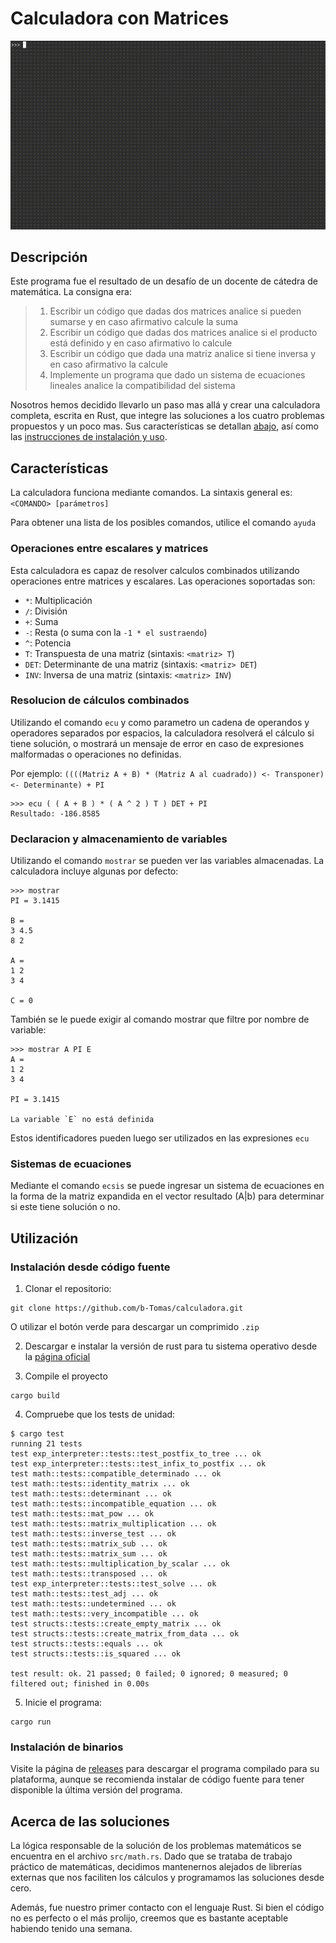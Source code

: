 # Calculadora con Matrices

![Video de demostracion](doc-assets/demo.gif)

## Descripción

Este programa fue el resultado de un desafío de un docente de cátedra de matemática. La consigna era:

> 1. Escribir un código que dadas dos matrices analice si pueden sumarse y en caso afirmativo calcule la suma
> 2. Escribir un código que dadas dos matrices analice si el producto está definido y en caso afirmativo lo calcule
> 3. Escribir un código que dada una matriz analice si tiene inversa y en caso afirmativo la calcule
> 4. Implemente un programa que dado un sistema de ecuaciones lineales analice la compatibilidad del sistema

Nosotros hemos decidido llevarlo un paso mas allá y crear una calculadora completa, escrita en Rust, que integre las soluciones a los cuatro problemas propuestos y un poco mas. Sus características se detallan [abajo](#características), así como las [instrucciones de instalación y uso](#utilización).

## Características

La calculadora funciona mediante comandos. La sintaxis general es: `<COMANDO> [parámetros]`

Para obtener una lista de los posibles comandos, utilice el comando `ayuda`

### Operaciones entre escalares y matrices

Esta calculadora es capaz de resolver calculos combinados utilizando operaciones entre matrices y escalares. Las operaciones soportadas son:

- `*`: Multiplicación
- `/`: División
- `+`: Suma
- `-`: Resta (o suma con la `-1 * el sustraendo`)
- `^`: Potencia
- `T`: Transpuesta de una matriz (sintaxis: `<matriz> T`)
- `DET`: Determinante de una matriz (sintaxis: `<matriz> DET`)
- `INV`: Inversa de una matriz (sintaxis: `<matriz> INV`)

### Resolucion de cálculos combinados

Utilizando el comando `ecu` y como parametro un cadena de operandos y operadores separados por espacios, la calculadora resolverá el cálculo si tiene solución, o mostrará un mensaje de error en caso de expresiones malformadas o operaciones no definidas.

Por ejemplo: `((((Matriz A + B) * (Matriz A al cuadrado)) <- Transponer) <- Determinante) + PI`

```
>>> ecu ( ( A + B ) * ( A ^ 2 ) T ) DET + PI
Resultado: -186.8585
```

### Declaracion y almacenamiento de variables

Utilizando el comando `mostrar` se pueden ver las variables almacenadas. La calculadora incluye algunas por defecto:

```
>>> mostrar
PI = 3.1415

B =
3 4.5
8 2

A =
1 2
3 4

C = 0
```

También se le puede exigir al comando mostrar que filtre por nombre de variable:

```
>>> mostrar A PI E
A =
1 2
3 4

PI = 3.1415

La variable `E` no está definida
```

Estos identificadores pueden luego ser utilizados en las expresiones `ecu`

### Sistemas de ecuaciones

Mediante el comando `ecsis` se puede ingresar un sistema de ecuaciones en la forma de la matriz expandida en el vector resultado (A|b) para determinar si este tiene solución o no.

## Utilización

### Instalación desde código fuente

1. Clonar el repositorio:

```
git clone https://github.com/b-Tomas/calculadora.git
```

O utilizar el botón verde para descargar un comprimido `.zip`

2. Descargar e instalar la versión de rust para tu sistema operativo desde la [página oficial](https://www.rust-lang.org/tools/install)

3. Compile el proyecto

```
cargo build
```

4. Compruebe que los tests de unidad:

```
$ cargo test
running 21 tests
test exp_interpreter::tests::test_postfix_to_tree ... ok
test exp_interpreter::tests::test_infix_to_postfix ... ok
test math::tests::compatible_determinado ... ok
test math::tests::identity_matrix ... ok
test math::tests::determinant ... ok
test math::tests::incompatible_equation ... ok
test math::tests::mat_pow ... ok
test math::tests::matrix_multiplication ... ok
test math::tests::inverse_test ... ok
test math::tests::matrix_sub ... ok
test math::tests::matrix_sum ... ok
test math::tests::multiplication_by_scalar ... ok
test math::tests::transposed ... ok
test exp_interpreter::tests::test_solve ... ok
test math::tests::test_adj ... ok
test math::tests::undetermined ... ok
test math::tests::very_incompatible ... ok
test structs::tests::create_empty_matrix ... ok
test structs::tests::create_matrix_from_data ... ok
test structs::tests::equals ... ok
test structs::tests::is_squared ... ok

test result: ok. 21 passed; 0 failed; 0 ignored; 0 measured; 0 filtered out; finished in 0.00s
```

5. Inicie el programa:

```
cargo run
```

### Instalación de binarios

Visite la página de [releases](https://github.com/b-Tomas/calculadora/releases) para descargar el programa compilado para su plataforma, aunque se recomienda instalar de código fuente para tener disponible la última versión del programa.

## Acerca de las soluciones

La lógica responsable de la solución de los problemas matemáticos se encuentra en el archivo `src/math.rs`. Dado que se trataba de trabajo práctico de matemáticas, decidimos mantenernos alejados de librerías externas que nos faciliten los cálculos y programamos las soluciones desde cero.

Además, fue nuestro primer contacto con el lenguaje Rust. Si bien el código no es perfecto o el más prolijo, creemos que es bastante aceptable habiendo tenido una semana.
